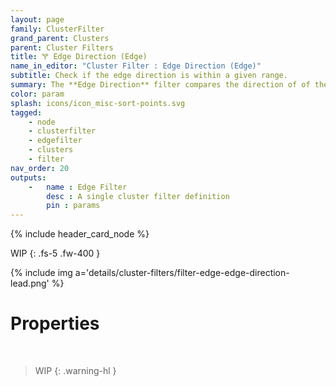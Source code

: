 ```yaml
---
layout: page
family: ClusterFilter
grand_parent: Clusters
parent: Cluster Filters
title: 🝖 Edge Direction (Edge)
name_in_editor: "Cluster Filter : Edge Direction (Edge)"
subtitle: Check if the edge direction is within a given range.
summary: The **Edge Direction** filter compares the direction of of the edge using a dot product.
color: param
splash: icons/icon_misc-sort-points.svg
tagged: 
    - node
    - clusterfilter
    - edgefilter
    - clusters
    - filter
nav_order: 20
outputs:
    -   name : Edge Filter
        desc : A single cluster filter definition
        pin : params
---
```


{% include header_card_node %}

WIP
{: .fs-5 .fw-400 } 

{% include img a='details/cluster-filters/filter-edge-edge-direction-lead.png' %}

# Properties
<br>

> WIP
{: .warning-hl }